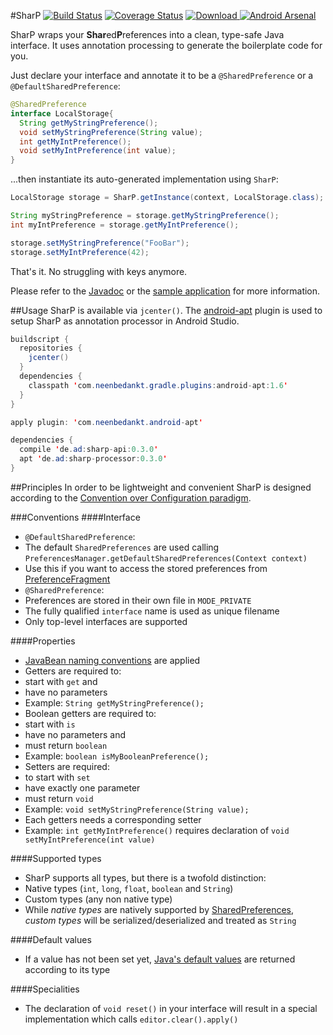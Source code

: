 #SharP [![Build Status](https://travis-ci.org/a11n/sharp.svg?branch=master)](https://travis-ci.org/a11n/sharp) [![Coverage Status](https://coveralls.io/repos/a11n/sharp/badge.svg?branch=master&service=github)](https://coveralls.io/github/a11n/sharp?branch=master) [ ![Download](https://api.bintray.com/packages/a11n/maven/de.ad%3Asharp-api/images/download.svg) ](https://bintray.com/a11n/maven/de.ad%3Asharp-api/_latestVersion) [![Android Arsenal](https://img.shields.io/badge/Android%20Arsenal-SharP-green.svg?style=flat)](https://android-arsenal.com/details/1/2483)

SharP wraps your **Shar**ed**P**references into a clean, type-safe Java interface. It uses annotation processing to generate the boilerplate code for you.

Just declare your interface and annotate it to be a `@SharedPreference` or a `@DefaultSharedPreference`:
```java
@SharedPreference
interface LocalStorage{
  String getMyStringPreference();
  void setMyStringPreference(String value);
  int getMyIntPreference();
  void setMyIntPreference(int value);
}
```

...then instantiate its auto-generated implementation using `SharP`:

```java
LocalStorage storage = SharP.getInstance(context, LocalStorage.class);

String myStringPreference = storage.getMyStringPreference();
int myIntPreference = storage.getMyIntPreference();

storage.setMyStringPreference("FooBar");
storage.setMyIntPreference(42);
```
That's it. No struggling with keys anymore.

Please refer to the [Javadoc](http://a11n.github.io/sharp/javadoc) or the [sample application](https://github.com/a11n/sharp/tree/master/sharp-sample) for more information.

##Usage
SharP is available via `jcenter()`. The [android-apt](https://bitbucket.org/hvisser/android-apt) plugin is used to setup SharP as annotation processor in Android Studio.
```java
buildscript {
  repositories {
    jcenter()
  }
  dependencies {
    classpath 'com.neenbedankt.gradle.plugins:android-apt:1.6'
  }
}

apply plugin: 'com.neenbedankt.android-apt'

dependencies {
  compile 'de.ad:sharp-api:0.3.0'
  apt 'de.ad:sharp-processor:0.3.0'
}
```

##Principles
In order to be lightweight and convenient SharP is designed according to the [Convention over Configuration paradigm](https://en.wikipedia.org/wiki/Convention_over_configuration).

###Conventions
####Interface
* `@DefaultSharedPreference`:
 * The default `SharedPreferences` are used calling `PreferencesManager.getDefaultSharedPreferences(Context context)`
 * Use this if you want to access the stored preferences from  [PreferenceFragment](http://developer.android.com/reference/android/preference/PreferenceFragment.html)
* `@SharedPreference`:
 * Preferences are stored in their own file in `MODE_PRIVATE`
 * The fully qualified `interface` name is used as unique filename
* Only top-level interfaces are supported

####Properties
* [JavaBean naming conventions](https://en.wikipedia.org/wiki/JavaBeans#JavaBean_conventions) are applied
* Getters are required to:
 * start with `get` and
 * have no parameters
 * Example: `String getMyStringPreference();`
* Boolean getters are required to:
 * start with `is`
 * have no parameters and
 * must return `boolean`
 * Example: `boolean isMyBooleanPreference();`
* Setters are required:
 * to start with `set`
 * have exactly one parameter
 * must return `void`
 * Example: `void setMyStringPreference(String value);`
* Each getters needs a corresponding setter
 * Example: `int getMyIntPreference()` requires declaration of `void setMyIntPreference(int value)`

####Supported types
* SharP supports all types, but there is a twofold distinction:
 * Native types (`int`, `long`, `float`, `boolean` and `String`)
 * Custom types (any non native type)
* While *native types* are natively supported by [SharedPreferences](http://developer.android.com/reference/android/content/SharedPreferences.html), *custom types* will be serialized/deserialized and treated as `String`

####Default values
* If a value has not been set yet, [Java's default values](https://docs.oracle.com/javase/tutorial/java/nutsandbolts/datatypes.html) are returned according to its type

####Specialities
* The declaration of `void reset()` in your interface will result in a special implementation which calls `editor.clear().apply()`
